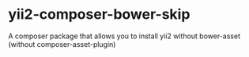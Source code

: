 # yii2-composer-bower-skip
A composer package that allows you to install yii2 without bower-asset (without composer-asset-plugin)
